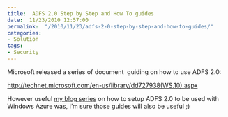 ```yaml
---
title:  ADFS 2.0 Step by Step and How To guides
date:  11/23/2010 12:57:00
permalink:  "/2010/11/23/adfs-2-0-step-by-step-and-how-to-guides/"
categories:
- Solution
tags:
- Security
---
```

<p>Microsoft released a series of document&#160; guiding on how to use ADFS 2.0:</p>  <p><a title="http://technet.microsoft.com/en-us/library/dd727938(WS.10).aspx" href="http://technet.microsoft.com/en-us/library/dd727938(WS.10).aspx">http://technet.microsoft.com/en-us/library/dd727938(WS.10).aspx</a></p>  <p>However useful <a href="http://vincentlauzon.wordpress.com/2010/08/25/departmental-application-migration-to-azure-part-4-adfs-with-azure-web-app/">my blog series</a> on how to setup ADFS 2.0 to be used with Windows Azure was, I’m sure those guides will also be useful ;)</p>